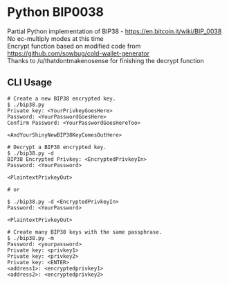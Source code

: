 Python BIP0038
=======
Partial Python implementation of BIP38 - https://en.bitcoin.it/wiki/BIP_0038  
No ec-multiply modes at this time  
Encrypt function based on modified code from https://github.com/sowbug/cold-wallet-generator  
Thanks to /u/thatdontmakenosense for finishing the decrypt function  
  

CLI Usage
---------

	# Create a new BIP38 encrypted key.
	$ ./bip38.py
	Private key: <YourPrivkeyGoesHere>
	Password: <YourPasswordGoesHere>
	Confirm Password: <YourPasswordGoesHereToo>

	<AndYourShinyNewBIP38KeyComesOutHere>

	# Decrypt a BIP38 encrypted key.
	$ ./bip38.py -d
	BIP38 Encrypted Privkey: <EncryptedPrivkeyIn>
	Password: <YourPassword>

	<PlaintextPrivkeyOut>

	# or

	$ ./bip38.py -d <EncryptedPrivkeyIn>
	Password: <YourPassword>

	<PlaintextPrivkeyOut>

	# Create many BIP38 keys with the same passphrase.
	$ ./bip38.py -m
	Password: <yourpassword>
	Private key: <privkey1>
	Private key: <privkey2>
	Private key: <ENTER>
	<address1>: <encryptedprivkey1>
	<address2>: <encryptedprivkey2>
